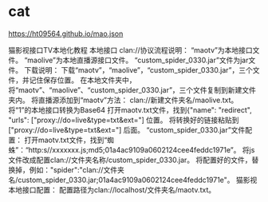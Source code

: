 # cat
https://ht09564.github.io/mao.json


猫影视接口TV本地化教程
本地接口 clan://协议流程说明：
“maotv”为本地接口文件。
“maolive”为本地直播源接口文件。
“custom_spider_0330.jar”文件为jar文件。
下载说明：
下载“maotv”，“maolive”，“custom_spider_0330.jar”，三个文件，并记住保存位置。
在本地文件夹中，将“maotv”、“maolive”、“custom_spider_0330.jar”，三个文件复制到新建文件夹内。
将直播源添加到“maotv”方法：
clan://新建文件夹名/maolive.txt。
将“1”的本地接口转换为Base64
打开maotv.txt文件，找到{"name": "redirect", "urls": ["proxy://do=live&type=txt&ext="] 位置。
将转换好的链接粘贴到["proxy://do=live&type=txt&ext="] 后面。
“custom_spider_0330.jar”文件配置：
打开maotv.txt文件，找到“蜘蛛”：“http:s//xxxxxxx.js;md5;01a4ac9109a0602124cee4feddc1971e”。
将js文件改成配置clan://文件夹名称/custom_spider_0330.jar。
将配置好的文件，替换掉，例如："spider":"clan://文件夹名/custom_spider_0330.jar;01a4ac9109a0602124cee4feddc1971e"。
猫影视本地接口配置：
配置路径为clan://localhost/文件夹名/maotv.txt。
